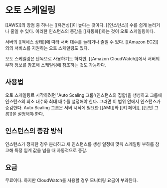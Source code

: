 # 오토 스케일링


[[AWS]]의 장점 중 하나는 [[유연성]]이 높다는 것이다. [[인스턴스]] 수를 쉽게 늘리거나 줄일 수 있다. 이러한 인스턴스의 증감을 [[자동화]]하는 것이 오토 스케일링이다.

서버의 [[액세스 상태]]에 따라 서버 대수를 늘리거나 줄일 수 있다. [[Amazon EC2]] 외의 서비스를 지원하는 오토 스케일링도 있다.

오토 스케일링은 단독으로 사용하기도 하지만, [[Amazon CloudWatch]]에서 서버의 부하 정보를 참조해 스케일링에 참조하는 것도 가능하다.

## 사용법
오토 스케일링르 시작하려면 'Auto Scaling 그룹'(인스턴스의 집합)을 생성하고 그룹에 인스턴스의 최소 대수와 최대 대수를 설정해야 한다. 그러면 이 범위 안에서 인스턴스가 증감한다. Auto Scaling 그룹은 서버 시작에 필요한 [[AMI]]와 [[키 페어]], [[보안 그룹]]을 설정해야 한다.

## 인스턴스의 증감 방식
인스턴스가 정지한 경우 분리하고 새 인스턴스를 생성
일정에 맞춰 스케일링
부하를 참고해 특정 임계 값을 넘을 때 자동적으로 증감.
## 요금
무료이다. 하지만 CloudWatch를 사용할 경우 모니터링 요금이 부과된다.